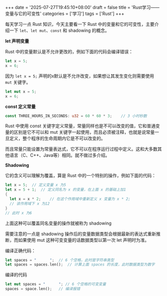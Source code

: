 +++
date = '2025-07-27T19:45:10+08:00'
draft = false
title = 'Rust学习——变量与它的可变性'
categories = ['学习']
tags = ['Rust']
+++

每天学习一点 Rust 知识，今天主要看一下 Rust 中的变量和它的可变性，主要介绍一下 `let`、`let mut`、`const` 和 shadowing 的概念。

**let 声明变量**

Rust 中的变量默认是不允许更改的，例如下面的代码会编译错误：

```rust
let x = 5;
x = 6;
```

因为 `let x = 5;` 声明的x默认是不允许改变，如果想让其发生变化则需要使用 `mut` 关键字。

```rust
let mut x = 5;
x = 6;
```

**const 定义常量**

```rust
const THREE_HOURS_IN_SECONDS: u32 = 60 * 60 * 3;	// 3 小时秒数
```

Rust 中使用 const 关键字定义常量，常量同样也是不可以改变的值，它和普通变量的区别是它不可以和 mut 关键字一起使用，而且必须被注释，也就是说常量一旦定义，整个程序的生命周期内它是不可以改变的。

而且常量只能设置为常量表达式，它不可以在程序运行过程中定义。这和大多数其他语言（C、C++、Java等）相同。就不做过多介绍。

**Shadowing**

它的含义可以理解为覆盖，算是 Rust 中的一个特别的操作，例如下面的代码：

```rust
let x = 5;	// 定义变量 x 为5
let x = 5 + 1;	// 定义同名为 x 的变量，在上面 x 的基础上加1
{
  let x = x * 2;	// 在这个作用域中重新定义 x 变量为 x * 2;
  // 该作用域下 x 为12
}
// 此时 x 为6
```

上面这种可以覆盖同名变量的操作就被称为 shadowing

需要注意的一点是 shadowing 操作后的变量数据类型会根据最新的表达式重新推断，而如果使用 mut 这种可变变量的话数据类型以第一次 let 声明时为准。

编译正确代码：

```rust
let spaces = "      ";	// 6 个空格，此时是字符串类型
let spaces = spaces.len();	// 计算上面 spaces 的长度，此时数据类型为数字
```

编译的代码

```rust
let mut spaces = "      "; // 6 个空格的可变变量
spaces = space.len();	// 编译报错
```


